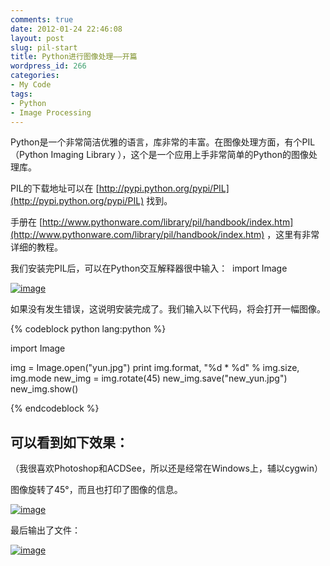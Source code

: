 ```yaml
---
comments: true
date: 2012-01-24 22:46:08
layout: post
slug: pil-start
title: Python进行图像处理——开篇
wordpress_id: 266
categories:
- My Code
tags:
- Python
- Image Processing
---
```


Python是一个非常简洁优雅的语言，库非常的丰富。在图像处理方面，有个PIL（Python Imaging Library ），这个是一个应用上手非常简单的Python的图像处理库。

PIL的下载地址可以在 [http://pypi.python.org/pypi/PIL](http://pypi.python.org/pypi/PIL) 找到。

手册在 [http://www.pythonware.com/library/pil/handbook/index.htm](http://www.pythonware.com/library/pil/handbook/index.htm) ，这里有非常详细的教程。

我们安装完PIL后，可以在Python交互解释器很中输入：  import Image

[![image](http://www.everet.org/wp-content/uploads/2012/01/image_thumb.png)](http://www.everet.org/wp-content/uploads/2012/01/image.png)

如果没有发生错误，这说明安装完成了。我们输入以下代码，将会打开一幅图像。


{% codeblock python lang:python %}

import Image

img = Image.open("yun.jpg")
print img.format, "%d * %d" % img.size, img.mode
new_img = img.rotate(45)
new_img.save("new_yun.jpg")
new_img.show()

{% endcodeblock %}


<!-- more -->


## **可以看到如下效果：**


（我很喜欢Photoshop和ACDSee，所以还是经常在Windows上，辅以cygwin）

图像旋转了45°，而且也打印了图像的信息。

[![image](http://www.everet.org/wp-content/uploads/2012/01/image_thumb1.png)](http://www.everet.org/wp-content/uploads/2012/01/image1.png)

最后输出了文件：

[![image](http://www.everet.org/wp-content/uploads/2012/01/image_thumb2.png)](http://www.everet.org/wp-content/uploads/2012/01/image2.png)
